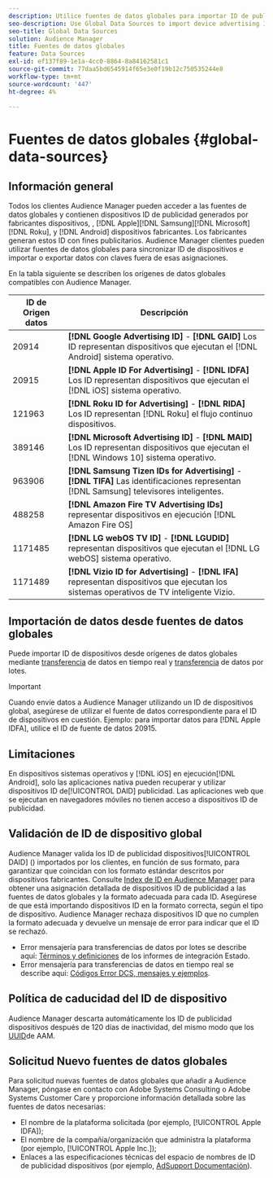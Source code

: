 ```yaml
---
description: Utilice fuentes de datos globales para importar ID de publicidad dispositivos.
seo-description: Use Global Data Sources to import device advertising IDs.
seo-title: Global Data Sources
solution: Audience Manager
title: Fuentes de datos globales
feature: Data Sources
exl-id: ef137f89-1e1a-4cc0-8864-8a84162581c1
source-git-commit: 77daa5bd6545914f65e3e0f19b12c750535244e8
workflow-type: tm+mt
source-wordcount: '447'
ht-degree: 4%

---
```


# Fuentes de datos globales {#global-data-sources}

## Información general

Todos los clientes Audience Manager pueden acceder a las fuentes de datos globales y contienen dispositivos ID de publicidad generados por fabricantes dispositivos, , [!DNL Apple]&#x200B;[!DNL Samsung]&#x200B;[!DNL Microsoft]&#x200B;[!DNL Roku], y [!DNL Android] dispositivos fabricantes. Los fabricantes generan estos ID con fines publicitarios. Audience Manager clientes pueden utilizar fuentes de datos globales para sincronizar ID de dispositivos e importar o exportar datos con claves fuera de esas asignaciones.

En la tabla siguiente se describen los orígenes de datos globales compatibles con Audience Manager.

| ID de Origen datos | Descripción |
|---|---|
| 20914 | **[!DNL Google Advertising ID]** - **[!DNL GAID]** Los ID representan dispositivos que ejecutan el [!DNL Android] sistema operativo. |
| 20915 | **[!DNL Apple ID For Advertising]** - **[!DNL IDFA]** Los ID representan dispositivos que ejecutan el [!DNL iOS] sistema operativo. |
| 121963 | **[!DNL Roku ID for Advertising]** - **[!DNL RIDA]** Los ID representan [!DNL Roku] el flujo continuo dispositivos. |
| 389146 | **[!DNL Microsoft Advertising ID]** - **[!DNL MAID]** Los ID representan dispositivos que ejecutan el [!DNL Windows 10] sistema operativo. |
| 963906 | **[!DNL Samsung Tizen IDs for Advertising]** - **[!DNL TIFA]** Las identificaciones representan [!DNL Samsung] televisores inteligentes. |
| 488258 | **[!DNL Amazon Fire TV Advertising IDs]** representar dispositivos en ejecución [!DNL Amazon Fire OS] |
| 1171485 | **[!DNL LG webOS TV ID]** - **[!DNL LGUDID]** representan dispositivos que ejecutan el [!DNL LG webOS] sistema operativo. |
| 1171489 | **[!DNL Vizio ID for Advertising]** - **[!DNL IFA]** representan dispositivos que ejecutan los sistemas operativos de TV inteligente Vizio. |

## Importación de datos desde fuentes de datos globales

Puede importar ID de dispositivos desde orígenes de datos globales mediante [transferencia](../integration/sending-audience-data/real-time-data-integration/real-time-data-transfer.md) de datos en tiempo real y [transferencia](../integration/sending-audience-data/batch-data-transfer-explained/batch-data-transfer-explained.md) de datos por lotes.

>[!IMPORTANT]
>
>Cuando envíe datos a Audience Manager utilizando un ID de dispositivos global, asegúrese de utilizar el fuente de datos correspondiente para el ID de dispositivos en cuestión. Ejemplo: para importar datos para [!DNL Apple IDFA], utilice el ID de fuente de datos 20915.

## Limitaciones

En dispositivos sistemas operativos y [!DNL iOS] en ejecución[!DNL Android], solo las aplicaciones nativa pueden recuperar y utilizar dispositivos ID de[!UICONTROL DAID] publicidad. Las aplicaciones web que se ejecutan en navegadores móviles no tienen acceso a dispositivos ID de publicidad.

## Validación de ID de dispositivo global

Audience Manager valida los ID de publicidad dispositivos[!UICONTROL DAID] () importados por los clientes, en función de sus formato, para garantizar que coincidan con los formato estándar descritos por dispositivos fabricantes. Consulte [Index de ID en Audience Manager](../reference/ids-in-aam.md) para obtener una asignación detallada de dispositivos ID de publicidad a las fuentes de datos globales y la formato adecuada para cada ID. Asegúrese de que está importando dispositivos ID en la formato correcta, según el tipo de dispositivo. Audience Manager rechaza dispositivos ID que no cumplen la formato adecuada y devuelve un mensaje de error para indicar que el ID se rechazó.

* Error mensajería para transferencias de datos por lotes se describe aquí: [Términos y definiciones](../reporting/onboarding-status-report.md#report-terms-conditions) de los informes de integración Estado.
* Error mensajería para transferencias de datos en tiempo real se describe aquí: [Códigos Error DCS, mensajes y ejemplos](../api/dcs-intro/dcs-api-reference/dcs-error-codes.md).

## Política de caducidad del ID de dispositivo

Audience Manager descarta automáticamente los ID de publicidad dispositivos después de 120 días de inactividad, del mismo modo que los [UUID](../faq/faq-privacy.md)de AAM.

## Solicitud Nuevo fuentes de datos globales

Para solicitud nuevas fuentes de datos globales que añadir a Audience Manager, póngase en contacto con Adobe Systems Consulting o Adobe Systems Customer Care y proporcione información detallada sobre las fuentes de datos necesarias:

* El nombre de la plataforma solicitada (por ejemplo, [!UICONTROL Apple IDFA]);
* El nombre de la compañía/organización que administra la plataforma (por ejemplo, [!UICONTROL Apple Inc.]);
* Enlaces a las especificaciones técnicas del espacio de nombres de ID de publicidad dispositivos (por ejemplo, [AdSupport Documentación](https://developer.apple.com/documentation/adsupport)).
